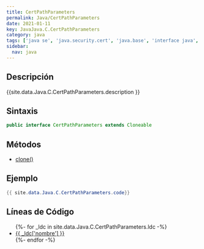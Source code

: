 ```yaml
---
title: CertPathParameters
permalink: Java/CertPathParameters
date: 2021-01-11
key: JavaJava.C.CertPathParameters
category: java
tags: ['java se', 'java.security.cert', 'java.base', 'interface java', 'Java 1.4']
sidebar: 
  nav: java
---
```


## Descripción
{{site.data.Java.C.CertPathParameters.description }}

## Sintaxis
~~~java
public interface CertPathParameters extends Cloneable
~~~

## Métodos
* [clone()](/Java/CertPathParameters/clone)

## Ejemplo
~~~java
{{ site.data.Java.C.CertPathParameters.code}}
~~~

## Líneas de Código
<ul>
{%- for _ldc in site.data.Java.C.CertPathParameters.ldc -%}
   <li>
       <a href="{{_ldc['url'] }}">{{ _ldc['nombre'] }}</a>
   </li>
{%- endfor -%}
</ul>
